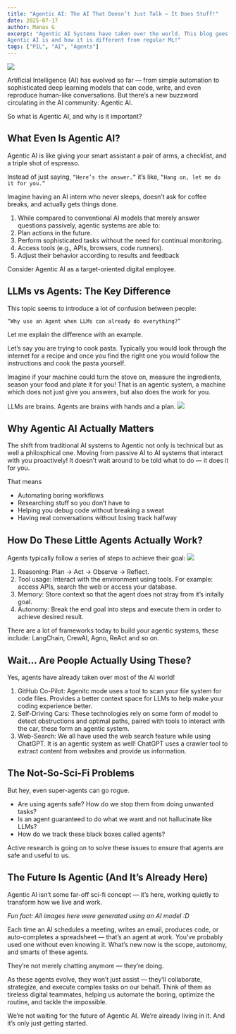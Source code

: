 ```yaml
---
title: "Agentic AI: The AI That Doesn’t Just Talk — It Does Stuff!"
date: 2025-07-17
author: Manas G
excerpt: "Agentic AI Systems have taken over the world. This blog goes over what
Agentic AI is and how it is different from regular ML!"
tags: ["PIL", "AI", "Agents"] 
---
```

![](https://site-images.pages.dev/images/blogs/agentic_ai/cover_image.jpeg)

Artificial Intelligence (AI) has evolved so far — from simple automation to sophisticated deep learning models that can code, write, and even reproduce human-like conversations. But there’s a new buzzword circulating in the AI community: Agentic AI.

So what is Agentic AI, and why is it important?

## What Even Is Agentic AI?
Agentic AI is like giving your smart assistant a pair of arms, a checklist, and a triple shot of espresso.

Instead of just saying,
`“Here’s the answer.”`
it’s like,
`“Hang on, let me do it for you.”`

Imagine having an AI intern who never sleeps, doesn’t ask for coffee breaks, and actually gets things done.
1. While compared to conventional AI models that merely answer questions passively, agentic systems are able to:
2. Plan actions in the future.
3. Perform sophisticated tasks without the need for continual monitoring.
4. Access tools (e.g., APIs, browsers, code runners).
5. Adjust their behavior according to results and feedback

Consider Agentic AI as a target-oriented digital employee.


## LLMs vs Agents: The Key Difference
This topic seems to introduce a lot of confusion between people:

`“Why use an Agent when LLMs can already do everything?”`

Let me explain the difference with an example.

Let’s say you are trying to cook pasta. Typically you would look through the internet for a recipe and once you find the right one you would follow the instructions and cook the pasta yourself.

Imagine if your machine could turn the stove on, measure the ingredients, season your food and plate it for you! That is an agentic system, a machine which does not just give you answers, but also does the work for you.

LLMs are brains. Agents are brains with hands and a plan.
![](https://site-images.pages.dev/images/blogs/agentic_ai/brain_with_hands.jpeg)

## Why Agentic AI Actually Matters
The shift from traditional AI systems to Agentic not only is technical but as well a philosphical one. Moving from passive AI to AI systems that interact with you proactively! It doesn’t wait around to be told what to do — it does it for you.

That means
- Automating boring workflows
- Researching stuff so you don’t have to
- Helping you debug code without breaking a sweat
- Having real conversations without losing track halfway


## How Do These Little Agents Actually Work?
Agents typically follow a series of steps to achieve their goal:
![](https://site-images.pages.dev/images/blogs/agentic_ai/agent_steps.jpeg)

1. Reasoning: Plan -> Act -> Observe -> Reflect.
2. Tool usage: Interact with the environment using tools. For example: access APIs, search the web or access your database.
3. Memory: Store context so that the agent does not stray from it’s initally goal.
4. Autonomy: Break the end goal into steps and execute them in order to achieve desired result.

There are a lot of frameworks today to build your agentic systems, these include: LangChain, CrewAI, Agno, ReAct and so on.

## Wait… Are People Actually Using These?
Yes, agents have already taken over most of the AI world!

1. GitHub Co-Pilot: Agenitc mode uses a tool to scan your file system for code files. Provides a better context space for LLMs to help make your coding experience better.
2. Self-Driving Cars: These technologies rely on some form of model to detect obstructions and optimal paths, paired with tools to interact with the car, these form an agentic system.
3. Web-Search: We all have used the web search feature while using ChatGPT. It is an agentic system as well! ChatGPT uses a crawler tool to extract content from websites and provide us information.

## The Not-So-Sci-Fi Problems
But hey, even super-agents can go rogue.

- Are using agents safe? How do we stop them from doing unwanted tasks?
- Is an agent guaranteed to do what we want and not hallucinate like LLMs?
- How do we track these black boxes called agents?

Active research is going on to solve these issues to ensure that agents are safe and useful to us.

## The Future Is Agentic (And It’s Already Here)
Agentic AI isn’t some far-off sci-fi concept — it’s here, working quietly to transform how we live and work.

*Fun fact: All images here were generated using an AI model :D*

Each time an AI schedules a meeting, writes an email, produces code, or auto-completes a spreadsheet — that’s an agent at work. You’ve probably used one without even knowing it. What’s new now is the scope, autonomy, and smarts of these agents.

They’re not merely chatting anymore — they’re doing.

As these agents evolve, they won’t just assist — they’ll collaborate, strategize, and execute complex tasks on our behalf. Think of them as tireless digital teammates, helping us automate the boring, optimize the routine, and tackle the impossible.

We’re not waiting for the future of Agentic AI.
We’re already living in it.
And it’s only just getting started.
